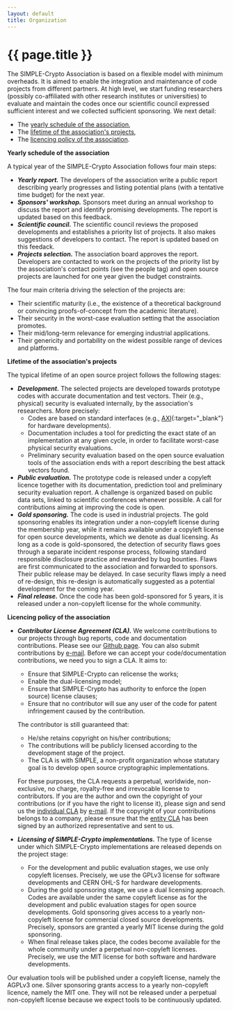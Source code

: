 ```yaml
---
layout: default
title: Organization
---
```

# {{ page.title }}

The SIMPLE-Crypto Association is based on a flexible model with minimum 
overheads. It is aimed to enable the integration and maintenance of code projects from 
different partners. At high level, we
start funding researchers (possibly co-affiliated with 
other research institutes or universities) to evaluate and maintain the
codes once our scientific council expressed sufficient interest and we
collected sufficient sponsoring. We next detail:

* The [yearly schedule of the association](#schedule),
* The [lifetime of the association's projects](#lifetime),
* The [licencing policy of the association](#licenses).

**<a name="schedule">Yearly schedule of the association</a>**

A typical year of the SIMPLE-Crypto Association follows four main steps:
* <strong><em>Yearly report.</em></strong> The developers of the association write a public 
report describing yearly progresses and listing potential plans (with a tentative time budget) for the next year.   
* <strong><em>Sponsors' workshop.</em></strong> Sponsors meet during an annual workshop to discuss 
the report and identify promising developments. The report is updated based on this feedback.
* <strong><em>Scientific council.</em></strong> The scientific council reviews the proposed developments
and establishes a priority list of projects. It also makes suggestions of developers to contact. 
The report is updated based on this feedack.
* <strong><em>Projects selection.</em></strong> The association board approves the report. 
Developers are contacted to work on the projects of the priority list by the association's contact points
(see the people tag) and open source projects are launched for one year given the budget constraints.

The four main criteria driving the selection of the projects are:
* Their scientific maturity (i.e., the existence of a theoretical 
background or convincing proofs-of-concept from the academic literature).
* Their security in the worst-case evaluation setting that the association promotes.
* Their mid/long-term relevance for emerging industrial applications.
* Their genericity and portability on the widest possible range of devices and platforms.

**<a name="lifetime">Lifetime of the association's projects</a>**

The typical lifetime of an open source project follows the following stages:
* <strong><em>Development.</em></strong> The selected projects are 
developed towards prototype codes with accurate documentation and test vectors. Their
(e.g., physical) security is evaluated internally, by the association's
researchers. More precisely:
	* Codes are based on standard interfaces (e.g., [AXI](https://en.wikipedia.org/wiki/Advanced_eXtensible_Interface){:target="_blank"}
for hardware developments). 
	* Documentation includes a tool for predicting the exact state of an implementation at any given cycle, 
in order to facilitate worst-case physical security evaluations.
	* Preliminary security evaluation based on the open source evaluation tools
of the association ends with a report describing the best attack vectors found.
* <strong><em>Public evaluation.</em></strong> The prototype code is released 
under a copyleft licence together with its documentation, prediction tool and
preliminary security evaluation report. A challenge is organized 
based on public data sets, linked to scientific conferences whenever possible.
A call for contributions aiming at improving the code is open.
* <strong><em>Gold sponsoring.</em></strong> The code is used in industrial projects.
The gold sponsoring enables its integration under
a non-copyleft license during the membership year, while it remains available under a copyleft license
for open source developments, which we denote as dual licensing.
As long as a code is gold-sponsored, the detection of security flaws 
goes through a separate incident response process, following standard responsible
disclosure practice and rewarded by bug bounties.
Flaws are first communicated to the association and forwarded
to sponsors. Their public release may be delayed. In case security flaws imply
a need of re-design, this re-design is automatically suggested as a potential development
for the coming year. 
* <strong><em>Final release.</em></strong> Once the code has been gold-sponsored 
for 5 years, it is released under a non-copyleft license for the whole community.

**<a name="licenses">Licencing policy of the association</a>** 

* <strong><em>Contributor License Agreement (CLA).</em></strong>
We welcome contributions to our projects through bug reports, code and 
documentation contributions. Please see our <a href="https://github.com/simple-crypto/" target="_blank">Github page</a>. 
You can also submit contributions by <a href="mailto:info@simple-crypto.dev" >e-mail</a>.
Before we can accept your code/documentation contributions, we need you to sign a CLA. It aims to:
	* Ensure that SIMPLE-Crypto can relicense the works;
	* Enable the dual-licensing model;
	* Ensure that SIMPLE-Crypto has authority to enforce the (open source) license clauses;
	* Ensure that no contributor will sue any user of the code for patent infringement caused by the contribution.
	
	The contributor is still guaranteed that:
	* He/she retains copyright on his/her contributions;
	* The contributions will be publicly licensed according to the development stage of the project.
	* The CLA is with SIMPLE, a non-profit organization whose statutary goal is to develop open source cryptographic implementations.
	
	For these purposes, the CLA requests a perpetual, worldwide, non-exclusive, no charge, royalty-free and 
	irrevocable license to contributors. 
	If you are the author and own the copyright of your contributions (or if you have the right to license it), 
	please sign and send us the <a href="pdfs/cla_individual.pdf" target="_blank">individual CLA</a> by <a href="mailto:info@simple-crypto.dev">e-mail</a>.
	If the copyright of your contributions belongs to a company, please ensure that 
	the <a href="pdfs/cla_entity.pdf" target="_blank">entity CLA</a> has been signed by an authorized representative and sent to us.

* <strong><em>Licensing of SIMPLE-Crypto implementations.</em></strong> 
The type of license under which SIMPLE-Crypto implementations are released depends on
the project stage:
	* For the development and public evaluation stages, we use only copyleft licenses. Precisely,
	we use the GPLv3 license for software developments and CERN OHL-S for hardware developments.
	* During the gold sponsoring stage, we use a dual licensing approach. Codes are available under the 
	same copyleft license as for the development and public evaluation stages for open source developments. 
	Gold sponsoring gives access to a yearly non-copyleft license for commercial closed source developments.
	Precisely, sponsors are granted a yearly MIT license during the gold sponsoring. 
	* When final release takes place, the codes become available for the whole community
	under a perpetual non-copyleft licenses. Precisely, we use the MIT license for both software and
	hardware developments. 

Our evaluation tools will be published under a copyleft license, namely the AGPLv3 one.
Silver sponsoring grants access to a yearly non-copyleft licence, namely the MIT one.
They will not be released under a perpetual non-copyleft license because we expect
tools to be continuously updated.
